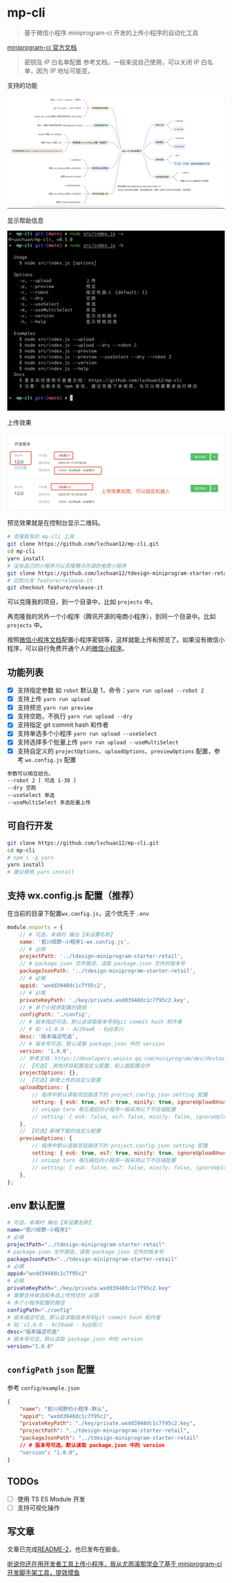 # mp-cli

> 基于微信小程序 miniprogram-ci 开发的上传小程序的自动化工具

[miniprogram-ci 官方文档](https://developers.weixin.qq.com/miniprogram/dev/devtools/ci.html)

> 密钥及 IP 白名单配置 参考文档。一般来说自己使用，可以关闭 IP 白名单，因为 IP 地址可能变。

支持的功能

![支持的功能](./images/xmind.png)

显示帮助信息

![显示帮助信息](./images/version-and-help.png)

上传效果

![上传效果](./images/upload.png)

预览效果就是在控制台显示二维码。

```bash
# 克隆我写的 mp-cli 工具
git clone https://github.com/lxchuan12/mp-cli.git
cd mp-cli
yarn install
# 没有自己的小程序可以克隆腾讯开源的电商小程序
git clone https://github.com/lxchuan12/tdesign-miniprogram-starter-retail.git
# 切到分支 feature/release-it
git checkout feature/release-it
```

可以克隆我的项目，到一个目录中，比如 `projects` 中。

再克隆我的另外一个小程序（腾讯开源的电商小程序），到同一个目录中。比如 `projects` 中。

按照[微信小程序文档](https://developers.weixin.qq.com/miniprogram/dev/devtools/ci.html)配置小程序密钥等，这样就能上传和预览了。如果没有微信小程序，可以自行免费开通个人的[微信小程序](https://mp.weixin.qq.com/)。

## 功能列表

-   [x] 支持指定参数 如 `robot` 默认是 1，命令：`yarn run upload --robot 2`
-   [x] 支持上传 `yarn run upload`
-   [x] 支持预览 `yarn run preview`
-   [x] 支持空跑，不执行 `yarn run upload --dry`
-   [x] 支持指定 git commit hash 和作者
-   [x] 支持单选多个小程序 `yarn run upload --useSelect`
-   [x] 支持选择多个批量上传 `yarn run upload --useMultiSelect`
-   [x] 支持自定义的 `projectOptions`、`uploadOptions`、`previewOptions` 配置，参考 `wx.config.js` 配置

```bash
参数可以相互结合。
--robot 2 [ 可选 1-30 ]
--dry 空跑
--useSelect 单选
--useMultiSelect 多选批量上传
```

## 可自行开发

```sh
git clone https://github.com/lxchuan12/mp-cli.git
cd mp-cli
# npm i -g yarn
yarn install
# 建议使用 yarn install
```

## 支持 wx.config.js 配置（推荐）

在当前的目录下配置`wx.config.js`，这个优先于 `.env`

```js
module.exports = {
	// # 可选，未填时 输出【未设置名称】
	name: '若川视野-小程序1-wx.config.js',
	// # 必填
	projectPath: '../tdesign-miniprogram-starter-retail',
	// # package.json 文件路径，读取 package.json 文件的版本号
	packageJsonPath: '../tdesign-miniprogram-starter-retail',
	// # 必填
	appid: 'wxdd3948dc1c7f95c2',
	// # 必填
	privateKeyPath: './key/private.wxdd3948dc1c7f95c2.key',
	// # 多个小程序配置的路径
	configPath: './config',
	// # 版本描述可选，默认会读取版本号和git commit hash 和作者
	// # 如：v1.0.0 - 4c29ae8 - by@若川
	desc: '版本描述可选',
	// # 版本号可选，默认读取 package.json 中的 version
	version: '1.0.0',
	// 参考文档：https://developers.weixin.qq.com/miniprogram/dev/devtools/ci.html
	// 【可选】 其他项目配置自定义配置，和上面配置合并
	projectOptions: {},
	// 【可选】新增上传的自定义配置
	uploadOptions: {
		// 程序中默认读取项目路径下的 project.config.json setting 配置
		setting: { es6: true, es7: true, minify: true, ignoreUploadUnusedFiles: true }
		// uniapp taro 等压缩后的小程序一般采用以下不压缩配置
		// setting: { es6: false, es7: false, minify: false, ignoreUploadUnusedFiles: false }
	},
	// 【可选】新增下载的自定义配置
	previewOptions: {
		// 程序中默认读取项目路径下的 project.config.json setting 配置
		setting: { es6: true, es7: true, minify: true, ignoreUploadUnusedFiles: true }
		// uniapp taro 等压缩后的小程序一般采用以下不压缩配置
		// setting: { es6: false, es7: false, minify: false, ignoreUploadUnusedFiles: false }
	},
};
```

## .env 默认配置

```sh
# 可选，未填时 输出【未设置名称】
name="若川视野-小程序1"
# 必填
projectPath="../tdesign-miniprogram-starter-retail"
# package.json 文件路径，读取 package.json 文件的版本号
packageJsonPath="../tdesign-miniprogram-starter-retail"
# 必填
appid="wxdd3948dc1c7f95c2"
# 必填
privateKeyPath="./key/private.wxdd3948dc1c7f95c2.key"
# 需要支持单选和多选上传预览时 必填
# 多个小程序配置的路径
configPath="./config"
# 版本描述可选，默认会读取版本号和git commit hash 和作者
# 如：v1.0.0 - 4c29ae8 - by@若川
desc="版本描述可选"
# 版本号可选，默认读取 package.json 中的 version
version="1.0.0"
```

## `configPath` `json` 配置

参考 `config/example.json`

```json
{
	"name": "若川视野的小程序-默认",
	"appid": "wxdd3948dc1c7f95c2",
	"privateKeyPath": "./key/private.wxdd3948dc1c7f95c2.key",
	"projectPath": "../tdesign-miniprogram-starter-retail",
	"packageJsonPath": "../tdesign-miniprogram-starter-retail"
	// # 版本号可选，默认读取 package.json 中的 version
	"version": "1.0.0",
}
```

## TODOs

- [ ] 使用 TS ES Module 开发
- [ ] 支持可视化操作

## 写文章

文章已完成[README-2](./README-2.md)，也已发布在掘金。

[听说你还在用开发者工具上传小程序，我从尤雨溪那学会了基于 miniprogram-ci 开发脚手架工具，提效摸鱼](https://juejin.cn/post/7124467547163852808)
